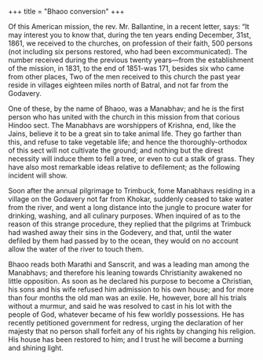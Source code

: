 +++
title = "Bhaoo conversion"
+++

Of this American mission, the rev. Mr. Ballantine, in a recent letter, says: “It may interest you to know that, during the ten years ending December, 31st, 1861, we received to the churches, on profession of their faith, 500 persons (not including six persons restored, who had been excommunicated). The number received during the previous twenty years—from the establishment of the mission, in 1831, to the end of 1851-was 171, besides six who came from other places, Two of the men received to this church the past year reside in villages eighteen miles north of Batral, and not far from the Godavery.

One of these, by the name of Bhaoo, was a Manabhav; and he is the first person who has united with the church in this mission from that corious Hindoo sect. The Manabhavs are worshippers of Krishna, end, like the Jains, believe it to be a great sin to take animal life. They go farther than this, and refuse to take vegetable life; and hence the thoroughly-orthodox of this sect will not cultivate the ground; and nothing but the direst necessity will induce them to fell a tree, or even to cut a stalk of grass. They have also most remarkable ideas relative to defilement; as the following incident will show.

Soon after the annual pilgrimage to Trimbuck, fome Manabhavs residing in a village on the Godavery not far from Khokar, suddenly ceased to take water from the river, and went a long distance into the jungle to procure water for drinking, washing, and all culinary purposes. When inquired of as to the reason of this strange procedure, they replied that the pilgrims at Trimbuck had washed away their sins in the Godevery, and that, until the water defiled by them had passed by to the ocean, they would on no account allow the water of the river to touch them.

Bhaoo reads both Marathi and Sanscrit, and was a leading man among the Manabhavs; and therefore his leaning towards Christianity awakened no little opposition. As soon as he declared his purpose to become a Christian, his sons and his wife refused him admission to his own house; and for more than four months the old man was an exile. He, however, bore all his trials without a murmur, and said he was resolved to cast in his lot with the people of God, whatever became of his few worldly possessions. He has recently petitioned government for redress, urging the declaration of her majesty that no person shall forfeit any of his rights by changing his religion. His house has been restored to him; and I trust he will become a burning and shining light.